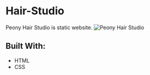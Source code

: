# Hair-Studio
Peony Hair Studio is static website.
![Peony Hair Studio](https://user-images.githubusercontent.com/101072798/218228829-1c792bd8-a6af-4872-84ae-df0a841e7f84.png)
## Built With:
- HTML
- CSS
